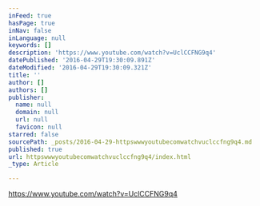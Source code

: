 ```yaml
---
inFeed: true
hasPage: true
inNav: false
inLanguage: null
keywords: []
description: 'https://www.youtube.com/watch?v=UclCCFNG9q4'
datePublished: '2016-04-29T19:30:09.891Z'
dateModified: '2016-04-29T19:30:09.321Z'
title: ''
author: []
authors: []
publisher:
  name: null
  domain: null
  url: null
  favicon: null
starred: false
sourcePath: _posts/2016-04-29-httpswwwyoutubecomwatchvuclccfng9q4.md
published: true
url: httpswwwyoutubecomwatchvuclccfng9q4/index.html
_type: Article

---
```

https://www.youtube.com/watch?v=UclCCFNG9q4